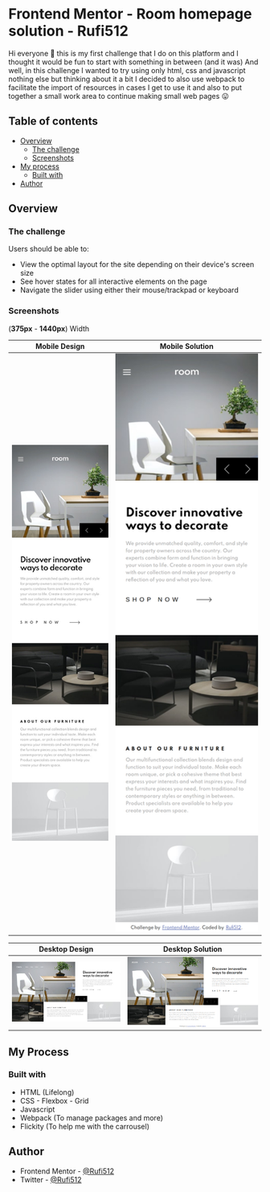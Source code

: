 

# Frontend Mentor - Room homepage solution - Rufi512

Hi everyone :wave: this is my first challenge that I do on this platform and I thought it would be fun to start with something in between (and it was) And well, in this challenge I wanted to try using only html, css and javascript nothing else but thinking about it a bit I decided to also use webpack to facilitate the import of resources in cases I get to use it and also to put together a small work area to continue making small web pages :stuck_out_tongue:

## Table of contents

- [Overview](#overview)
  - [The challenge](#the-challenge)
  - [Screenshots](#screenshots)
- [My process](#my-process)
  - [Built with](#built-with)
- [Author](#author)

## Overview

### The challenge 

Users should be able to:

- View the optimal layout for the site depending on their device's screen size
- See hover states for all interactive elements on the page
- Navigate the slider using either their mouse/trackpad or keyboard

### Screenshots

(**375px** - **1440px**) Width

| Mobile Design | Mobile Solution | 
|--|--|
| ![Mobile](./design/mobile-design.jpg)  | <img src="./screenshots/room-homepage-mobile.png" width="375"/> |

| Desktop Design | Desktop Solution  | 
|--|--|
| ![Desktop](./design/desktop.jpg)  | ![Desktop](./screenshots/room-homepage-desktop.png)  |



## My Process

### Built with

 - HTML (Lifelong)
 - CSS - Flexbox - Grid
 - Javascript
 - Webpack (To manage packages and more)
 - Flickity (To help me with the carrousel)


## Author

- Frontend Mentor - [@Rufi512](https://www.frontendmentor.io/profile/Rufi512)
- Twitter - [@Rufi512](https://twitter.com/rufi512)
